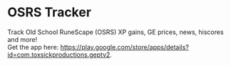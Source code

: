 # OSRS Tracker
Track Old School RuneScape (OSRS) XP gains, GE prices, news, hiscores and more!  
Get the app here: https://play.google.com/store/apps/details?id=com.toxsickproductions.geptv2.
